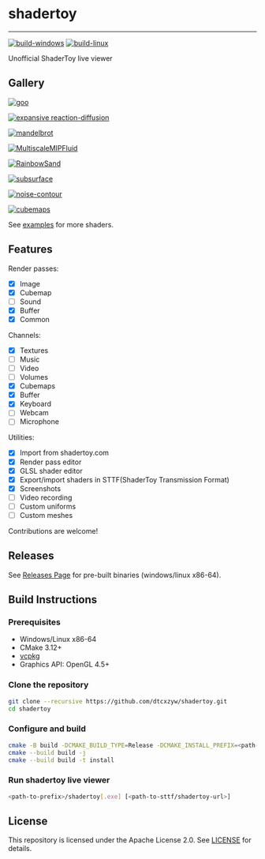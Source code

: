 # shadertoy
---

[![build-windows](https://github.com/dtcxzyw/shadertoy/actions/workflows/build-windows.yml/badge.svg)](https://github.com/dtcxzyw/shadertoy/actions/workflows/build-windows.yml)
[![build-linux](https://github.com/dtcxzyw/shadertoy/actions/workflows/build-linux.yml/badge.svg)](https://github.com/dtcxzyw/shadertoy/actions/workflows/build-linux.yml)

Unofficial ShaderToy live viewer

## Gallery

[![goo](https://user-images.githubusercontent.com/15650457/236786522-80c10c46-f3b0-46f3-88ef-abbe39c3cd5f.png)](https://www.shadertoy.com/view/lllBDM)


[![expansive reaction-diffusion](https://user-images.githubusercontent.com/15650457/236787527-b26fa835-1d36-4dc6-be59-6d508e898e04.png)](https://www.shadertoy.com/view/4dcGW2)


[![mandelbrot](https://user-images.githubusercontent.com/15650457/236788040-2411c757-7c51-407a-869f-5c6709bf5e5d.png)](https://www.shadertoy.com/view/lsX3W4)

[![MultiscaleMIPFluid](https://user-images.githubusercontent.com/15650457/236790106-5ebeb8a2-0c16-4cbd-a7cf-d8bbb21ad613.png)](https://www.shadertoy.com/view/tsKXR3)

[![RainbowSand](https://user-images.githubusercontent.com/15650457/236790355-c20303e1-7abd-4d42-9088-2133a0e756fa.png)](https://www.shadertoy.com/view/stdyRr)

[![subsurface](https://user-images.githubusercontent.com/15650457/236790664-3defcade-c5b4-4f9c-9f21-0a1b67b72536.png)](https://www.shadertoy.com/view/dltGWl)

[![noise-contour](https://user-images.githubusercontent.com/15650457/236791146-b3b9cdff-6754-42ae-83c3-d69ef2ea9387.png)](https://www.shadertoy.com/view/MscSzf)

[![cubemaps](https://github.com/dtcxzyw/shadertoy/assets/15650457/e1719ed0-2748-47e0-a7eb-db6d35cd8dec)](https://www.shadertoy.com/view/MsXGz4)

See [examples](examples) for more shaders.


## Features

Render passes:

+ [x] Image
+ [x] Cubemap
+ [ ] Sound
+ [x] Buffer
+ [x] Common 

Channels:
+ [x] Textures
+ [ ] Music
+ [ ] Video
+ [ ] Volumes
+ [x] Cubemaps
+ [x] Buffer
+ [x] Keyboard
+ [ ] Webcam
+ [ ] Microphone

Utilities:

+ [x] Import from shadertoy.com
+ [x] Render pass editor
+ [x] GLSL shader editor
+ [x] Export/import shaders in STTF(ShaderToy Transmission Format)
+ [x] Screenshots
+ [ ] Video recording
+ [ ] Custom uniforms
+ [ ] Custom meshes

Contributions are welcome!

## Releases
See [Releases Page](https://github.com/dtcxzyw/shadertoy/releases) for pre-built binaries (windows/linux x86-64).

## Build Instructions

### Prerequisites
+ Windows/Linux x86-64
+ CMake 3.12+
+ [vcpkg](https://github.com/microsoft/vcpkg)
+ Graphics API: OpenGL 4.5+

### Clone the repository
```bash
git clone --recursive https://github.com/dtcxzyw/shadertoy.git
cd shadertoy
```

### Configure and build
```bash
cmake -B build -DCMAKE_BUILD_TYPE=Release -DCMAKE_INSTALL_PREFIX=<path-to-prefix> -DCMAKE_TOOLCHAIN_FILE=<path-to-vcpkg>/scripts/buildsystems/vcpkg.cmake
cmake --build build -j
cmake --build build -t install
```

### Run shadertoy live viewer
```bash
<path-to-prefix>/shadertoy[.exe] [<path-to-sttf/shadertoy-url>]
```

## License
This repository is licensed under the Apache License 2.0. See [LICENSE](LICENSE) for details.
